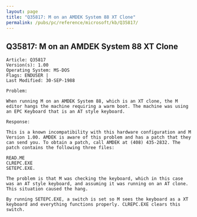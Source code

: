 ```yaml
---
layout: page
title: "Q35817: M on an AMDEK System 88 XT Clone"
permalink: /pubs/pc/reference/microsoft/kb/Q35817/
---
```


## Q35817: M on an AMDEK System 88 XT Clone

	Article: Q35817
	Version(s): 1.00
	Operating System: MS-DOS
	Flags: ENDUSER |
	Last Modified: 30-SEP-1988
	
	Problem:
	
	When running M on an AMDEK System 88, which is an XT clone, the M
	editor hangs the machine requiring a warm boot. The machine was using
	an EPC Keyboard that is an AT style keyboard.
	
	Response:
	
	This is a known incompatibility with this hardware configuration and M
	Version 1.00. AMDEK is aware of this problem and has a patch that they
	can send you. To obtain a patch, call AMDEK at (408) 435-2832. The
	patch contains the following three files:
	
	READ.ME
	CLREPC.EXE
	SETEPC.EXE.
	
	The problem is that M was checking the keyboard, which in this case
	was an AT style keyboard, and assuming it was running on an AT clone.
	This situation caused the hang.
	
	By running SETEPC.EXE, a switch is set so M sees the keyboard as a XT
	keyboard and everything functions properly. CLREPC.EXE clears this
	switch.
